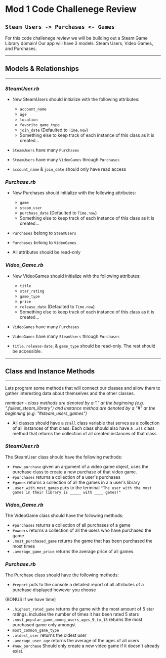# Mod 1 Code Challenege Review

## `Steam Users -> Purchases <- Games`

For this code challenege review we will be building out a Steam Game Library domain! Our app will have 3 models. Steam Users, Video Games, and Purchases.

---

## Models & Relationships

---

### _SteamUser.rb_

- New SteamUsers should initialize with the following attributes:

  - `account_name`
  - `age`
  - `location`
  - `favorite_game_type`
  - `join_date` (Defaulted to `Time.now`)
  - Something else to keep track of each instance of this class as it is created...

- `SteamUsers` have many `Purchases`

- `SteamUsers` have many `VideoGames` through `Purchases`

- `account_name` & `join_date` should only have read access

### _Purchase.rb_

- New Purchases should initialize with the following attributes:

  - `game`
  - `steam_user`
  - `purchase_date` (Defaulted to `Time.now`)
  - Something else to keep track of each instance of this class as it is created...

- `Purchases` belong to `SteamUsers`

- `Purchases` belong to `VideoGames`

- All attributes should be read-only

### _Video_Game.rb_

- New VideoGames should initialize with the following attributes:

  - `title`
  - `star_rating`
  - `game_type`
  - `price`
  - `release_date` (Defaulted to `Time.now`)
  - Something else to keep track of each instance of this class as it is created...

- `VideoGames` have many `Purchases`

- `VideoGames` have many `SteamUsers` through `Purchases`

- `title`, `release-date`, & `game_type` should be read-only. The rest should be accessible.

---

## Class and Instance Methods

---

Lets program some methods that will connect our classes and allow them to gather interesting data about themselves and the other classes.

_reminder - class methods are denoted by a "." at the beginning (e.g. ".fullest_steam_library") and instance method are denoted by a "#" at the beginning (e.g. "#steam_users_games")_

- All classes should have a `@@all` class variable that serves as a collection of all instances of that class. Each class should also have a `.all` class method that returns the collection of all created instances of that class.

### _SteamUser.rb_

The SteamUser class should have the following methods:

- `#new_purchase` given an argument of a video game object, uses the purchase class to create a new purchase of that video game.
- `#purchases` returns a collection of a user's purchases
- `#games` returns a collection of all the games in a a user's library
- `.user_with_most_games` `puts` to the terminal `"The user with the most games in their library is _____ with ____ games!"`

### _Video_Game.rb_

The VideoGame class should have the following methods:

- `#purchases` returns a collection of all purchases of a game
- `#owners` returns a collection of all the users who have purchased the game
- `.most_purchased_game` returns the game that has been purchased the most times
- `.average_game_price` returns the average price of all games

### _Purchase.rb_

The Purchase class should have the following methods:

- `#report` puts to the console a detailed report of all attributes of a purchase displayed however you choose

(BONUS If we have time)

- `.highest_rated_game` returns the game with the most amount of 5 star ratings. includes the number of times it has been rated 5 stars
- `.most_popular_game_among_users_ages_9_to_18` returns the most purchased game only amongst
- `most_common_game_type`
- `.oldest_user` returns the oldest user
- `.average_user_age` returns the average of the ages of all users
- `#new_purchase` Should only create a new video game if it doesn't already exist.
